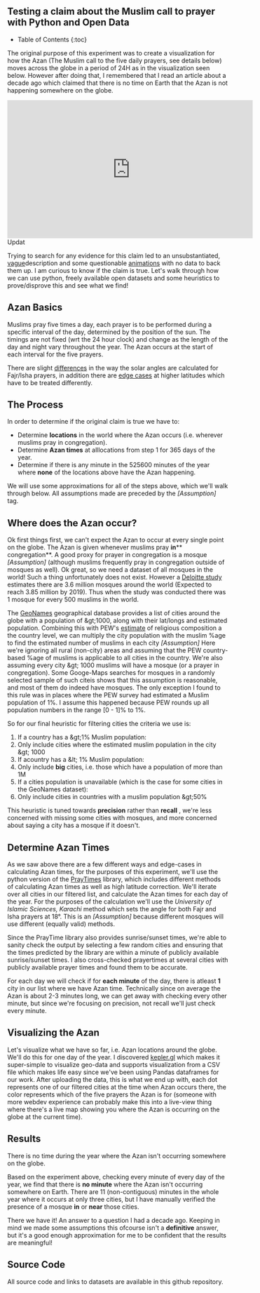 ## Testing a claim about the Muslim call to prayer with Python and Open Data

* Table of Contents
{:toc}

The original purpose of this experiment was to create a visualization for how the Azan (The Muslim call to the five daily prayers, see details below) moves across the globe in a period of 24H as in the visualization seen below. However after doing that, I remembered that I read an article about a decade ago which claimed that there is no time on Earth that the Azan is not happening somewhere on the globe.

<iframe width="560" height="315" src="https://www.youtube-nocookie.com/embed/IQg3wbQmg7U" title="YouTube video player" frameborder="0" allow="accelerometer; autoplay; clipboard-write; encrypted-media; gyroscope; picture-in-picture" allowfullscreen></iframe>Updat

Trying to search for any evidence for this claim led to an unsubstantiated, [vague](https://www.quora.com/Is-the-sound-of-the-Islamic-call-to-prayer-azan-non-stop-across-the-globe)description and some questionable [animations](https://www.youtube.com/watch?v=Q2Rsq6UmfLc) with no data to back them up. I am curious to know if the claim is true. Let&#39;s walk through how we can use python, freely available open datasets and some heuristics to prove/disprove this and see what we find!

## Azan Basics

Muslims pray five times a day, each prayer is to be performed during a specific interval of the day, determined by the position of the sun. The timings are not fixed (wrt the 24 hour clock) and change as the length of the day and night vary throughout the year. The Azan occurs at the start of each interval for the five prayers.

There are slight [differences](https://www.calislamic.com/fifteen-or-eighteen-degrees-calculating-prayer-and-fasting-times-in-islam/) in the way the solar angles are calculated for Fajr/Isha prayers, in addition there are [edge cases](https://www.astronomycenter.net/accut.html#alt) at higher latitudes which have to be treated differently.

## The Process

In order to determine if the original claim is true we have to:

- Determine **locations** in the world where the Azan occurs (i.e. wherever muslims pray in congregation).
- Determine **Azan times** at alllocations from step 1 for 365 days of the year.
- Determine if there is any minute in the 525600 minutes of the year where **none** of the locations above have the Azan happening.

We will use some approximations for all of the steps above, which we'll walk through below. All assumptions made are preceded by the _[Assumption]_ tag.

## Where does the Azan occur?

Ok first things first, we can't expect the Azan to occur at every single point on the globe. The Azan is given whenever muslims pray **in**** congregation**. A good proxy for prayer in congregation is a mosque _[Assumption]_ (although muslims frequently pray in congregation outside of mosques as well). Ok great, so we need a dataset of all mosques in the world! Such a thing unfortunately does not exist. However a [Deloitte study](https://www2.deloitte.com/xe/en/pages/financial-services/articles/the-digital-islamic-services-landscape.html) estimates there are 3.6 million mosques around the world (Expected to reach 3.85 million by 2019). Thus when the study was conducted there was 1 mosque for every 500 muslims in the world.

The [GeoNames](https://www.geonames.org/) geographical database provides a list of cities around the globe with a population of \&gt;1000, along with their lat/longs and estimated population. Combining this with PEW&#39;s [estimate](https://www.pewforum.org/2015/04/02/religious-projection-table/2020/percent/all/) of religious composition a the country level, we can multiply the city population with the muslim %age to find the estimated number of muslims in each city _[Assumption]_ Here we&#39;re ignoring all rural (non-city) areas and assuming that the PEW country-based %age of muslims is applicable to all cities in the country. We&#39;re also assuming every city \&gt; 1000 muslims will have a mosque (or a prayer in congregation). Some Googe-Maps searches for mosques in a randomly selected sample of such citeis shows that this assumption is reasonable, and most of them do indeed have mosques. The only exception I found to this rule was in places where the PEW survey had estimated a Muslim population of 1%. I assume this happened because PEW rounds up all population numbers in the range [0 - 1]% to 1%.

So for our final heuristic for filtering cities the criteria we use is:

1. If a country has a \&gt;1% Muslim population:
  1. Only include cities where the estimated muslim population in the city \&gt; 1000
2. If acountry has a \&lt; 1% Muslim population:
  1. Only include **big** cities, i.e. those which have a population of more than 1M
3. If a cities population is unavailable (which is the case for some cities in the GeoNames dataset):
  1. Only include cities in countries with a muslim population \&gt;50%

This heuristic is tuned towards **precision** rather than **recall** , we&#39;re less concerned with missing some cities with mosques, and more concerned about saying a city has a mosque if it doesn&#39;t.

## Determine Azan Times

As we saw above there are a few different ways and edge-cases in calculating Azan times, for the purposes of this experiment, we&#39;ll use the python version of the [PrayTimes](http://praytimes.org/) library, which includes different methods of calculating Azan times as well as high latitude correction. We&#39;ll iterate over all cities in our filtered list, and calculate the Azan times for each day of the year. For the purposes of the calculation we&#39;ll use the _University of Islamic Sciences, Karachi_ method which sets the angle for both Fajr and Isha prayers at 18°. This is an _[Assumption]_ because different mosques will use different (equally valid) methods.

Since the PrayTime library also provides sunrise/sunset times, we&#39;re able to sanity check the output by selecting a few random cities and ensuring that the times predicted by the library are within a minute of publicly available sunrise/sunset times. I also cross-checked prayertimes at several cities with publicly available prayer times and found them to be accurate.

For each day we will check if for **each minute** of the day, there is atleast **1** city in our list where we have Azan time. Technically since on average the Azan is about 2-3 minutes long, we can get away with checking every other minute, but since we&#39;re focusing on precision, not recall we&#39;ll just check every minute.

## Visualizing the Azan

Let&#39;s visualize what we have so far, i.e. Azan locations around the globe. We&#39;ll do this for one day of the year. I discovered [kepler.gl](http://kepler.gl/) which makes it super-simple to visualize geo-data and supports visualization from a CSV file which makes life easy since we&#39;ve been using Pandas dataframes for our work. After uploading the data, this is what we end up with, each dot represents one of our filtered cities at the time when Azan occurs there, the color represents which of the five prayers the Azan is for (someone with more webdev experience can probably make this into a live-view thing where there&#39;s a live map showing you where the Azan is occurring on the globe at the current time).

## Results

There is no time during the year where the Azan isn't occurring somewhere on the globe.

Based on the experiment above, checking every minute of every day of the year, we find that there is **no minute** where the Azan isn&#39;t occurring somewhere on Earth. There are 11 (non-contiguous) minutes in the whole year where it occurs at only three cities, but I have manually verified the presence of a mosque **in** or **near** those cities.

There we have it! An answer to a question I had a decade ago. Keeping in mind we made some assumptions this ofcourse isn't a **definitive** answer, but it&#39;s a good enough approximation for me to be confident that the results are meaningful!

## Source Code

All source code and links to datasets are available in this github repository.
